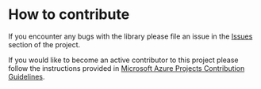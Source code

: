 # How to contribute

If you encounter any bugs with the library please file an issue in the [Issues](https://github.com/Azure/azure-sdk-for-android/issues) section of the project.

If you would like to become an active contributor to this project please follow the instructions provided in [Microsoft Azure Projects Contribution Guidelines](https://azure.github.com/guidelines.html).
